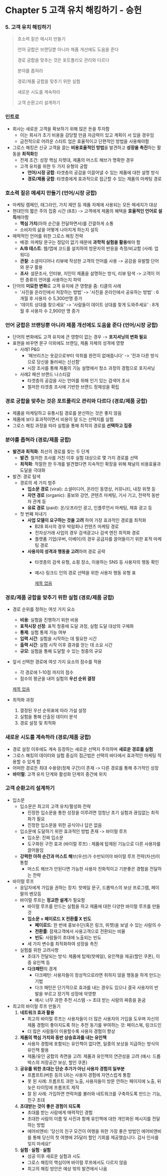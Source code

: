 # Chapter 5 고객 유치 해킹하기 - 승헌

### **5. 고객 유치 해킹하기**

> 호소력 짙은 메시지 만들기
> 
> 
> 언어 궁합은 브랜딩뿐 아니라 제품 개선에도 도움을 준다
> 
> 경로 궁합을 맞추는 것은 포트폴리오 관리와 다르다
> 
> 분야를 좁혀라
> 
> 경로/제품 궁합을 맞추기 위한 실험
> 
> 새로운 시도를 계속하라
> 
> 고객 순환고리 설계하기
> 

### 인트로

- 회사는 새로운 고객을 확보하기 위해 많은 돈을 투자함
    - 이는 회사가 초기 비용을 감당할 만큼 자금력이 있고 계획이 서 있을 경우임
    - 금전적으로 어려운 스타트 업은 효율적이고 단편적인 방법을 사용해야함
- 그로스 해킹은 신규 고객을 끌는 **비용효율적인 방법**을 발견하고 **성장을 촉진**하는 활동을 **최적화**함
    - 전제 조건: 성장 핵심 지렛대, 제품의 머스트 해브가 명확한 경우
    - 고객 유치를 위한 두 가지 유형의 궁합
        - **언어/시장 궁합**: 타겟층의 공감을 이끌어낼 수 있는 제품에 대한 설명 방식
        - **경로/제품 궁합**: 타겟층에게 효과적으로 접근할 수 있는 제품의 마케팅 경로

### 호소력 짙은 메세지 만들기 (언어/시장 궁합)

- 마케팅 캠페인, 태그라인, 가치 제안 등 제품 자체에 사용되는 모든 메세지가 대상
- 현대인의 짧은 주의 집중 시간 (8초) -> 고객에게 제품의 혜택을 **효율적인 언어로 설득**해야함
    - **핵심 가치**(아하 순간을 전달하면서)를 간결하게 소통
    - 소비자의 삶을 어떻게 나아지게 하는지 설득
- 매력적인 언어를 위한 그로스 해킹 전략
    - 배경: 마케팅 문구는 정답이 없기 때문에 **과학적 실험을 활용**해야 함
    - **A/B 테스트**: 웹/앱에 코드를 설치하여 방문자의 반응을 측정/비교함 (사례: 업워디)
    - **관찰**: 소셜미디어나 리뷰에 작성한 고객의 언어를 사용 -> 공감을 유발할 단어와 문구 활용
    - **조사**: 설문조사, 인터뷰, 지인이 제품을 설명하는 방식, 리뷰 탐색 -> 고객이 어떤 종류의 언어를 사용하는지 파악
- 단어의 **미묘한 변화**로 고객 유치에 큰 영향을 줌: 티클의 사례
    - '사진을 온라인에서 저장하는 방법' -> '사진을 온라인에서 공유하는 방법' : 6개월 후 사용자 수 5,300만명 증가
    - '데이트 상대를 찾으세요' -> '사람들이 데이트 상대를 찾게 도와주세요' : 8개월 후 사용자 수 2,900만 명 증가

### 언어 궁합은 브랜딩뿐 아니라 제품 개선에도 도움을 준다 (언어/시장 궁합)

- 단어의 변화에도 고객 유치에 큰 영향이 없는 경우 -> **포지셔닝의 변화 필요**
- 표현을 바꾸면 문구 이외에도 브랜딩, 제품 자체의 성격에 영향
    - 사례1 P&G
        - '페브리즈는 옷감으로부터 악취를 완전히 없애줍니다' -> '전과 다른 방식으로 당신을 둘러싸는 신선함'
        - 시장 조사를 통해 제품의 기능 설명에서 청소 과정의 경험으로 포지셔닝
    - 사례2 패션 브랜드 나스티갈
        - 타겟층의 공감을 사는 언어를 위해 인기 있는 검색어 조사
        - 철저한 타겟층 조사에 기반한 브랜드 정체성을 확립

### 경로 궁합을 맞추는 것은 포트폴리오 관리와 다르다 (경로/제품 궁합)

- 제품을 마케팅하고 유통시킬 경로를 분산하는 것은 좋지 않음
- 제품에 보다 효과적이면서 비용이 덜 드는 선택지를 실험
- 그로스 해킹 과정을 따라 실험을 통해 최적의 경로를 **선택하고 집중**

### 분야를 좁혀라 (경로/제품 궁합)

- **발견과 최적화**: 최선의 경로를 찾는 두 단계
    - **발견**: 철저한 조사를 거친 이후 실험 대상으로 몇 가지 경로를 선택
    - **최적화**: 적절한 한 두개를 발견했다면 지속적인 확장을 위해 채널의 비용효율과 도달을 극대화
- 발견: 경로 탐색
    - 경로의 세 가지 범주
        - **입소문 경로** (viral): 소셜미디어, 온라인 동영상, 커뮤니티, 내장 위젯 등
        - **자연 경로** (organic): 홍보와 강연, 콘텐츠 마케팅, 기사 기고, 전략적 동반자 관계 등
        - **유료 경로** (paid): 온/오프라인 광고, 인플루언서 마케팅, 제휴 광고 등
    - 첫 번째 처내기
        - **사업 모델이 요구하는 것을 고려** 하여 가장 효과적인 경로를 최적화
            - B2B 회사의 경우 박람회나 컨텐츠 마케팅 경로
            - 전자상거래 사업의 경우 검색광고나 검색 엔진 최적화 경로
            - 플랫폼 기업(우버, 이베이)의 경우 공급자를 끌어들이기 위한 표적 마케팅 경로
        - **사용자의 성격과 행동을 고려**하여 경로 공략
            - 타겟층의 검색 유형, 쇼핑 장소, 이용하는 SNS 등 사용자의 행동 확인
            - 예시) 링크드 인의 경로 선택을 위한 사용자 행동 유형 표
                
                [제목 없음](https://www.notion.so/1ecfe49ab2934bd9bb36612435ec183b)
                

### 경로/제품 궁합을 맞추기 위한 실험 (경로/제품 궁합)

- 경로 순위를 정하는 여섯 가지 요소
    - **비용**: 실험을 진행하기 위한 비용
    - **표적시장 선정**: 표적 청중에 도달 과정, 실험 도달 대상의 구체화
    - **통제**: 실험 통제 가능 여부
    - **입력 시간**: 실험을 시작하는 데 필요한 시간
    - **출력 시간**: 실험 시작 이후 결과를 얻는 데 소요 시간
    - **규모**: 실험을 통해 도달할 수 있는 청중의 규모
- 앞서 선택한 경로에 여섯 가지 요소의 점수를 적용
    - 각 경로에 1-10점 까지의 점수
    - 점수의 평균을 내어 실험의 **우선 순위 결정**
    
    [제목 없음](https://www.notion.so/6fa088ed11904f29ac41db21a57314ee)
    
- 최적화 과정
    1. 결정된 우선 순위표에 따라 가설 설정
    2. 실험을 통해 산출된 데이터 분석
    3. 경로 설정 및 최적화

### 새로운 시도를 계속하라 (경로/제품 궁합)

- 경로 설정 이후에도 계속 등장하는 새로운 선택지 주의하며 **새로운 경로를 실험**
- 그로스 해킹의 데이터와 실험 중심의 접근법은 선택의 바다에서 효과적인 마케팅 적용할 수 있게 함
- 어떠한 경로든 최대 수용량(정체 구간)이 존재 -> 다른 경로를 통해 추가적인 성장
- **바이럴**: 고객 유치 단계와 활성화 단계의 중간에 위치

### 고객 순환고리 설계하기

- 입소문
    - 입소문은 최고의 고객 유치/활성화 전략
        - 진정한 입소문을 통한 성장을 이루려면 엄청난 초기 실험과 끊임없는 최적화가 필요
        - 진정한 입소문을 위한 공식이나 답은 없음
    - 입소문에 도달하기 위한 효과적인 방법 존재 -> 바이럴 루프
        - 입소문: 진짜 입소문
        - 도구화된 구전 효과 (바이럴 루프) : 제품에 탑제된 기능으로 다른 사용자를 끌어들임
    - **강력한 아하 순간과 머스트 해**브(우선)가 수반되어야 바이럴 루프 전략(차선)이 통함
        - 머스트 해브가 안된다면 가능한 사용자 친화적이고 기분좋은 경험을 전달하는 전략
- 바이럴 루프
    - 응답자에게 가입을 권하는 장치: 핫메일 문구, 드롭박스의 보상 프로그램, 페이팔의 벤모등
    - 바이럴 루프는 **정교한 설계**가 필요함
        - 바이럴 루프를 만드는 실험을 하고 제품에 대한 다양한 바이럴 루프를 만들 것
        - **입소문 = 페이로드 X 전환률 X 빈도**
            - **페이로드**: 한 번에 홍보수단(혹은 링크, 위젯)을 보낼 수 있는 사람의 수
            - **전환률**: 잠재고객에서 사용고객으로 전환되는 비율
            - **빈도**: 사람들이 초대에 노출되는 빈도
        - 세 가지 변수를 최적화하여 성장을 촉진
    - 실험를 위한 고려사항
        - 초대가 전달되는 방식: 제품에 탑제(핫메일), 유인책을 제공(할인 쿠폰), 이중 유인책 등
        - **다크패턴**의 경계
            - 다크패턴: 사용자들이 정상적으로라면 취하지 않을 행동을 하게 만드는 기법
            - 다크 패턴은 단기적으로 효과를 내는 경우도 있으나 결국 사용자의 반발을 부르고 장기적 성장에 악영향
            - 예시: 너무 과한 추천 시스템 -> 초대 받는 사람의 짜증을 돋굼
- 최고의 바이럴 루프 만들기
    1. **네트워크 효과 활용**
        - 최고의 바이럴 루프는 사용자들이 더 많은 사용자의 가입을 도우며 자신의 제품 경험이 좋아지도록 하는 추천 동기를 부여하는 것: 페이스북, 링크드인
        - 더 많은 사람들이 이용할수록 사용자 경험이 향상
    2. **제품의 핵심 가치와 동반 상승효과를 내는 유인책**
        - 사용자 경험에 포함되는 유인책이 없다면, 일종의 보상을 지급하는 방식의 유인책 활용
        - 제품/유인 궁합의 측면을 고려: 제품과 유인책의 연관성을 고려 (예시: 드롭박스의 저장공간 보상, 할인 쿠폰)
    3. **공유를 위한 초대는 단순 추가가 아닌 사용자 경험의 일부분**
        - 프롬프트(버튼 등의 UI)는 사용자 경험에 자연스럽게 통합
        - 못 된 사례: 프롬프트 과한 노출, 사용자들이 방문 안하는 페이지에 노출, 뒤늦은 타이밍에 프롬프트 제작
        - 잘 된 사례: 가입하면 연락처를 불러와 네트워크를 구축하도록 만드는 기능, 친구 초대
    4. **초대받는 것이 좋은 경험이 되도록**
        - 초대를 받는 사람에게 매력적인 경험
        - 초대한 사람의 이름 및 사진과 함께 유인책에 대한 개인화된 메시지를 전달하는 방법
        - 에어비앤비: '당신의 친구 모건이 여행을 위한 가장 좋은 방법인 에어비앤비를 통해 당신의 첫 여행에 25달러 할인 기회를 제공했습니다. 감사 인사를 잊지 마세요!'
    5. **실험 ∙ 실험 ∙ 실험**
        - 성공 이후 새로운 실험과 시도
        - 그로스 해킹의 핵심이며 바이럴 루프에서도 다르지 않음
        - 최고의 해킹 방안은 예상 밖의 발견에서 나옴